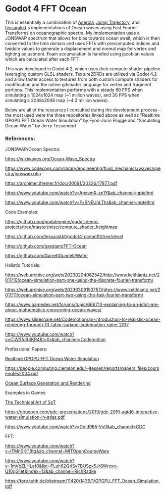 # Godot 4 FFT Ocean

This is essentially a combination of [Acerola](https://github.com/GarrettGunnell/Water), [Jump Trajectory](https://github.com/gasgiant/FFT-Ocean), and [tessarakkt](https://github.com/tessarakkt/godot4-oceanfft/tree/devel)'s implementations of Ocean waves using Fast Fourier Transforms on oceanographic spectra. My implementation uses a JONSWAP spectrum that allows for bias towards ocean swell, which is then converted to the time domain and uses FFTs with precomputed indices and twiddle values to generate a displacement and normal map for vertex and lighting adjustment. Foam accumulation is handled using jacobian values which are calculated after each FFT. 

This was developed in Godot 4.2, which uses their compute shader pipeline leveraging custom GLSL shaders. Texture2DRDs are utilized via Godot 4.2 and allow faster access to textures from both custom compute shaders for modification and the native gdshader language for vertex and fragment portions. This implementation performs with a steady 60 FPS when simulating a 1024x1024 map (~1 million waves), and 30 FPS when simulating a 2048x2048 map (~4.2 million waves). 

Below are all of the resources I consulted during the development process-- the most used were the three repositories linked above as well as "Realtime GPGPU FFT Ocean Water Simulation" by Fynn-Jorin Flügge and "Simulating Ocean Water" by Jerry Tessendorf.

### References:

JONSWAP/Ocean Spectra:

https://wikiwaves.org/Ocean-Wave_Spectra

https://www.codecogs.com/library/engineering/fluid_mechanics/waves/spectra/jonswap.php

https://archimer.ifremer.fr/doc/00091/20226/17877.pdf

https://www.youtube.com/watch?v=ApxvmR-zn1Y&ab_channel=nptelhrd

https://www.youtube.com/watch?v=FxSNEUhLThs&ab_channel=nptelhrd

Code Examples:

https://github.com/godotengine/godot-demo-projects/tree/master/misc/compute_shader_heightmap

https://github.com/tessarakkt/godot4-oceanfft/tree/devel

https://github.com/gasgiant/FFT-Ocean

https://github.com/GarrettGunnell/Water

Holistic Tutorials:

https://web.archive.org/web/20230204062542/http://www.keithlantz.net/2011/10/ocean-simulation-part-one-using-the-discrete-fourier-transform/

https://web.archive.org/web/20230309153757/https://www.keithlantz.net/2011/11/ocean-simulation-part-two-using-the-fast-fourier-transform/

https://www.gamedev.net/forums/topic/666713-explaining-to-an-idiot-me-about-mathematics-concerning-ocean-waves/

https://www.slideshare.net/Codemotion/an-introduction-to-realistic-ocean-rendering-through-fft-fabio-suriano-codemotion-rome-2017

https://www.youtube.com/watch?v=ClW3fo94KR4&t=0s&ab_channel=Codemotion

Professional Papers:

[Realtime GPGPU FFT Ocean Water Simulation](https://tore.tuhh.de/bitstream/11420/1439/1/GPGPU_FFT_Ocean_Simulation.pdf)

https://people.computing.clemson.edu/~jtessen/reports/papers_files/coursenotes2004.pdf

[Ocean Surface Generation and Rendering](https://www.cg.tuwien.ac.at/research/publications/2018/GAMPER-2018-OSG/GAMPER-2018-OSG-thesis.pdf)

Examples in Games:

[The Technical Art of SoT](https://www.youtube.com/watch?v=y9BOz2dFZzs)

https://gpuopen.com/gdc-presentations/2019/gdc-2019-agtd6-interactive-water-simulation-in-atlas.pdf

https://www.youtube.com/watch?v=Dqld965-Vv0&ab_channel=GDC

FFT:

https://www.youtube.com/watch?v=iTMn0Kt18tg&ab_channel=MITOpenCourseWare

https://www.youtube.com/watch?v=1mVbZLHLaf0&list=PLuh62Q4Sv7BUSzx5Jr8Wrxxn-U10qG1et&index=13&ab_channel=RichRadke

https://tore.tuhh.de/bitstream/11420/1439/1/GPGPU_FFT_Ocean_Simulation.pdf
